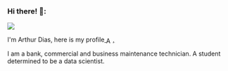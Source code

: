 
### Hi there! 🚀:

![](https://visitor-badge.glitch.me/badge?page_id=arthuranacletodias)

I'm Arthur Dias, here is my profile<a href="https://www.linkedin.com/in/arthuranacletodias/">
  <img align="center" alt="Arthur's LinkdeIN" width="15px" src="https://cdn.jsdelivr.net/npm/simple-icons@v3/icons/linkedin.svg" />,</a>
  
 I am a bank, commercial and business maintenance technician.
 A student determined to be a data scientist.
